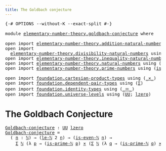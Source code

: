 ```yaml
---
title: The Goldbach conjecture
---
```


<pre class="Agda"><a id="49" class="Symbol">{-#</a> <a id="53" class="Keyword">OPTIONS</a> <a id="61" class="Pragma">--without-K</a> <a id="73" class="Pragma">--exact-split</a> <a id="87" class="Symbol">#-}</a>

<a id="92" class="Keyword">module</a> <a id="99" href="elementary-number-theory.goldbach-conjecture.html" class="Module">elementary-number-theory.goldbach-conjecture</a> <a id="144" class="Keyword">where</a>

<a id="151" class="Keyword">open</a> <a id="156" class="Keyword">import</a> <a id="163" href="elementary-number-theory.addition-natural-numbers.html" class="Module">elementary-number-theory.addition-natural-numbers</a> <a id="213" class="Keyword">using</a> <a id="219" class="Symbol">(</a><a id="220" href="elementary-number-theory.addition-natural-numbers.html#1096" class="Function">add-ℕ</a><a id="225" class="Symbol">)</a>
<a id="227" class="Keyword">open</a> <a id="232" class="Keyword">import</a>
  <a id="241" href="elementary-number-theory.divisibility-natural-numbers.html" class="Module">elementary-number-theory.divisibility-natural-numbers</a> <a id="295" class="Keyword">using</a> <a id="301" class="Symbol">(</a><a id="302" href="elementary-number-theory.divisibility-natural-numbers.html#2375" class="Function">is-even-ℕ</a><a id="311" class="Symbol">)</a>
<a id="313" class="Keyword">open</a> <a id="318" class="Keyword">import</a> <a id="325" href="elementary-number-theory.inequality-natural-numbers.html" class="Module">elementary-number-theory.inequality-natural-numbers</a> <a id="377" class="Keyword">using</a> <a id="383" class="Symbol">(</a><a id="384" href="elementary-number-theory.inequality-natural-numbers.html#2077" class="Function">le-ℕ</a><a id="388" class="Symbol">)</a>
<a id="390" class="Keyword">open</a> <a id="395" class="Keyword">import</a> <a id="402" href="elementary-number-theory.natural-numbers.html" class="Module">elementary-number-theory.natural-numbers</a> <a id="443" class="Keyword">using</a> <a id="449" class="Symbol">(</a><a id="450" href="elementary-number-theory.natural-numbers.html#1530" class="Datatype">ℕ</a><a id="451" class="Symbol">)</a>
<a id="453" class="Keyword">open</a> <a id="458" class="Keyword">import</a> <a id="465" href="elementary-number-theory.prime-numbers.html" class="Module">elementary-number-theory.prime-numbers</a> <a id="504" class="Keyword">using</a> <a id="510" class="Symbol">(</a><a id="511" href="elementary-number-theory.prime-numbers.html#1962" class="Function">is-prime-ℕ</a><a id="521" class="Symbol">)</a>

<a id="524" class="Keyword">open</a> <a id="529" class="Keyword">import</a> <a id="536" href="foundation.cartesian-product-types.html" class="Module">foundation.cartesian-product-types</a> <a id="571" class="Keyword">using</a> <a id="577" class="Symbol">(</a><a id="578" href="foundation-core.cartesian-product-types.html#590" class="Function Operator">_×_</a><a id="581" class="Symbol">)</a>
<a id="583" class="Keyword">open</a> <a id="588" class="Keyword">import</a> <a id="595" href="foundation.dependent-pair-types.html" class="Module">foundation.dependent-pair-types</a> <a id="627" class="Keyword">using</a> <a id="633" class="Symbol">(</a><a id="634" href="foundation-core.dependent-pair-types.html#515" class="Record">Σ</a><a id="635" class="Symbol">)</a>
<a id="637" class="Keyword">open</a> <a id="642" class="Keyword">import</a> <a id="649" href="foundation.identity-types.html" class="Module">foundation.identity-types</a> <a id="675" class="Keyword">using</a> <a id="681" class="Symbol">(</a><a id="682" href="foundation-core.identity-types.html#1865" class="Function Operator">_＝_</a><a id="685" class="Symbol">)</a>
<a id="687" class="Keyword">open</a> <a id="692" class="Keyword">import</a> <a id="699" href="foundation.universe-levels.html" class="Module">foundation.universe-levels</a> <a id="726" class="Keyword">using</a> <a id="732" class="Symbol">(</a><a id="733" href="foundation-core.universe-levels.html#235" class="Primitive">UU</a><a id="735" class="Symbol">;</a> <a id="737" href="Agda.Primitive.html#764" class="Primitive">lzero</a><a id="742" class="Symbol">)</a>
</pre>
# The Goldbach Conjecture

<pre class="Agda"><a id="Goldbach-conjecture"></a><a id="784" href="elementary-number-theory.goldbach-conjecture.html#784" class="Function">Goldbach-conjecture</a> <a id="804" class="Symbol">:</a> <a id="806" href="foundation-core.universe-levels.html#235" class="Primitive">UU</a> <a id="809" href="Agda.Primitive.html#764" class="Primitive">lzero</a>
<a id="815" href="elementary-number-theory.goldbach-conjecture.html#784" class="Function">Goldbach-conjecture</a> <a id="835" class="Symbol">=</a>
  <a id="839" class="Symbol">(</a> <a id="841" href="elementary-number-theory.goldbach-conjecture.html#841" class="Bound">n</a> <a id="843" class="Symbol">:</a> <a id="845" href="elementary-number-theory.natural-numbers.html#1530" class="Datatype">ℕ</a><a id="846" class="Symbol">)</a> <a id="848" class="Symbol">→</a> <a id="850" class="Symbol">(</a><a id="851" href="elementary-number-theory.inequality-natural-numbers.html#2077" class="Function">le-ℕ</a> <a id="856" class="Number">2</a> <a id="858" href="elementary-number-theory.goldbach-conjecture.html#841" class="Bound">n</a><a id="859" class="Symbol">)</a> <a id="861" class="Symbol">→</a> <a id="863" class="Symbol">(</a><a id="864" href="elementary-number-theory.divisibility-natural-numbers.html#2375" class="Function">is-even-ℕ</a> <a id="874" href="elementary-number-theory.goldbach-conjecture.html#841" class="Bound">n</a><a id="875" class="Symbol">)</a> <a id="877" class="Symbol">→</a>
    <a id="883" href="foundation-core.dependent-pair-types.html#515" class="Record">Σ</a> <a id="885" href="elementary-number-theory.natural-numbers.html#1530" class="Datatype">ℕ</a> <a id="887" class="Symbol">(λ</a> <a id="890" href="elementary-number-theory.goldbach-conjecture.html#890" class="Bound">p</a> <a id="892" class="Symbol">→</a> <a id="894" class="Symbol">(</a><a id="895" href="elementary-number-theory.prime-numbers.html#1962" class="Function">is-prime-ℕ</a> <a id="906" href="elementary-number-theory.goldbach-conjecture.html#890" class="Bound">p</a><a id="907" class="Symbol">)</a> <a id="909" href="foundation-core.cartesian-product-types.html#590" class="Function Operator">×</a> <a id="911" class="Symbol">(</a><a id="912" href="foundation-core.dependent-pair-types.html#515" class="Record">Σ</a> <a id="914" href="elementary-number-theory.natural-numbers.html#1530" class="Datatype">ℕ</a> <a id="916" class="Symbol">(λ</a> <a id="919" href="elementary-number-theory.goldbach-conjecture.html#919" class="Bound">q</a> <a id="921" class="Symbol">→</a> <a id="923" class="Symbol">(</a><a id="924" href="elementary-number-theory.prime-numbers.html#1962" class="Function">is-prime-ℕ</a> <a id="935" href="elementary-number-theory.goldbach-conjecture.html#919" class="Bound">q</a><a id="936" class="Symbol">)</a> <a id="938" href="foundation-core.cartesian-product-types.html#590" class="Function Operator">×</a> <a id="940" class="Symbol">(</a><a id="941" href="elementary-number-theory.addition-natural-numbers.html#1096" class="Function">add-ℕ</a> <a id="947" href="elementary-number-theory.goldbach-conjecture.html#890" class="Bound">p</a> <a id="949" href="elementary-number-theory.goldbach-conjecture.html#919" class="Bound">q</a> <a id="951" href="foundation-core.identity-types.html#1865" class="Function Operator">＝</a> <a id="953" href="elementary-number-theory.goldbach-conjecture.html#841" class="Bound">n</a><a id="954" class="Symbol">))))</a>
</pre>